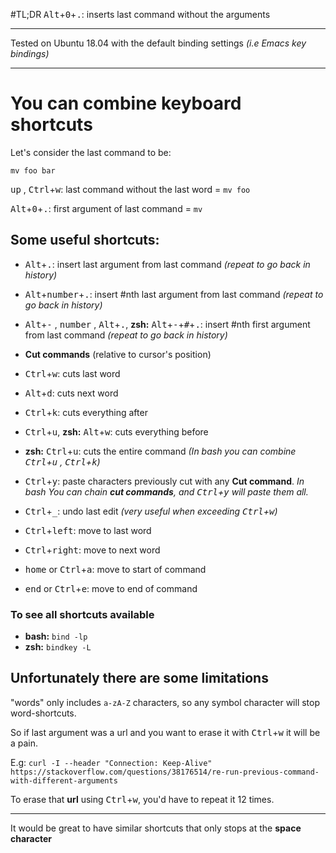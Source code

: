 #TL;DR
<kbd>Alt</kbd>+<kbd>0</kbd>+<kbd>.</kbd>: inserts last command without the arguments

---

Tested on Ubuntu 18.04 with the default binding settings *(i.e Emacs key bindings)*

---

# You can combine keyboard shortcuts

Let's consider the last command to be:

    mv foo bar

<kbd>up</kbd> , <kbd>Ctrl</kbd>+<kbd>w</kbd>: last command without the last word = `mv foo`

<kbd>Alt</kbd>+<kbd>0</kbd>+<kbd>.</kbd>: first argument of last command = `mv`

## Some useful shortcuts:

 - <kbd>Alt</kbd>+<kbd>.</kbd>: insert last argument from last command *(repeat to go back in history)*
 - <kbd>Alt</kbd>+<kbd>number</kbd>+<kbd>.</kbd>: insert #nth last argument from last command *(repeat to go back in history)*
 - <kbd>Alt</kbd>+<kbd>-</kbd> , <kbd>number</kbd> , <kbd>Alt</kbd>+<kbd>.</kbd>, **zsh:** <kbd>Alt</kbd>+<kbd>-</kbd>+<kbd>#</kbd>+<kbd>.</kbd>: insert #nth first argument from last command *(repeat to go back in history)*


 - **Cut commands** (relative to cursor's position)
  - <kbd>Ctrl</kbd>+<kbd>w</kbd>: cuts last word
  - <kbd>Alt</kbd>+<kbd>d</kbd>: cuts next word
  - <kbd>Ctrl</kbd>+<kbd>k</kbd>: cuts everything after
  - <kbd>Ctrl</kbd>+<kbd>u</kbd>, **zsh:** <kbd>Alt</kbd>+<kbd>w</kbd>: cuts everything before
  - **zsh:** <kbd>Ctrl</kbd>+<kbd>u</kbd>: cuts the entire command *(In bash you can combine <kbd>Ctrl</kbd>+<kbd>u</kbd> , <kbd>Ctrl</kbd>+<kbd>k</kbd>)*
  - <kbd>Ctrl</kbd>+<kbd>y</kbd>: paste characters previously cut with any **Cut command**. *In bash You can chain **cut commands**, and <kbd>Ctrl</kbd>+<kbd>y</kbd> will paste them all.*
 - <kbd>Ctrl</kbd>+<kbd>_</kbd>: undo last edit *(very useful when exceeding <kbd>Ctrl</kbd>+<kbd>w</kbd>)*
 - <kbd>Ctrl</kbd>+<kbd>left</kbd>: move to last word
 - <kbd>Ctrl</kbd>+<kbd>right</kbd>: move to next word
 - <kbd>home</kbd> or <kbd>Ctrl</kbd>+<kbd>a</kbd>: move to start of command
 - <kbd>end</kbd> or <kbd>Ctrl</kbd>+<kbd>e</kbd>: move to end of command

### To see all shortcuts available
- **bash:** `bind -lp`
- **zsh:** `bindkey -L`

## Unfortunately there are some limitations
 "words" only includes `a-zA-Z` characters, so any symbol character will stop word-shortcuts.

So if last argument was a url and you want to erase it with <kbd>Ctrl</kbd>+<kbd>w</kbd> it will be a pain.

E.g: `curl -I --header "Connection: Keep-Alive" https://stackoverflow.com/questions/38176514/re-run-previous-command-with-different-arguments`

To erase that **url** using <kbd>Ctrl</kbd>+<kbd>w</kbd>, you'd have to repeat it 12 times.


---


It would be great to have similar shortcuts that only stops at the **space character**